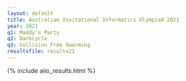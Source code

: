 ```yaml
---
layout: default
title: Australian Invitational Informatics Olympiad 2021
year: 2021
q1: Maddy's Party
q2: Darkcycle
q3: Collision Free Swarming
resultsfile: results21
---
```


{% include aiio_results.html %}
